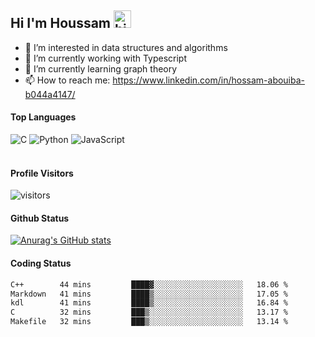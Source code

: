 ## Hi I'm Houssam <img src="https://user-images.githubusercontent.com/1303154/88677602-1635ba80-d120-11ea-84d8-d263ba5fc3c0.gif" width="28px" alt="hi">

- 👀 I’m interested in data structures and algorithms
- 🔭 I’m currently working with Typescript
- 🌱 I’m currently learning graph theory
- 📫 How to reach me: https://www.linkedin.com/in/hossam-abouiba-b044a4147/

#### Top Languages

![C](https://img.shields.io/badge/c-%2300599C.svg?style=for-the-badge&logo=c&logoColor=white)
![Python](https://img.shields.io/badge/python-%2314354C.svg?style=for-the-badge&logo=python&logoColor=white)
![JavaScript](https://img.shields.io/badge/javascript-%23323330.svg?style=for-the-badge&logo=javascript&logoColor=%23F7DF1E)
<br />
<br />
#### Profile Visitors
![visitors](https://visitor-badge.glitch.me/badge?page_id=project-HOSSAM.project-HOSSAM)

#### Github Status
[![Anurag's GitHub stats](https://github-readme-stats.vercel.app/api?username=0xPride&theme=tokyonight)](https://github.com/anuraghazra/github-readme-stats)

#### Coding Status
<!--START_SECTION:waka-->

```txt
C++        44 mins         ████▓░░░░░░░░░░░░░░░░░░░░   18.06 %
Markdown   41 mins         ████▒░░░░░░░░░░░░░░░░░░░░   17.05 %
kdl        41 mins         ████▒░░░░░░░░░░░░░░░░░░░░   16.84 %
C          32 mins         ███▒░░░░░░░░░░░░░░░░░░░░░   13.17 %
Makefile   32 mins         ███▒░░░░░░░░░░░░░░░░░░░░░   13.14 %
```

<!--END_SECTION:waka-->
